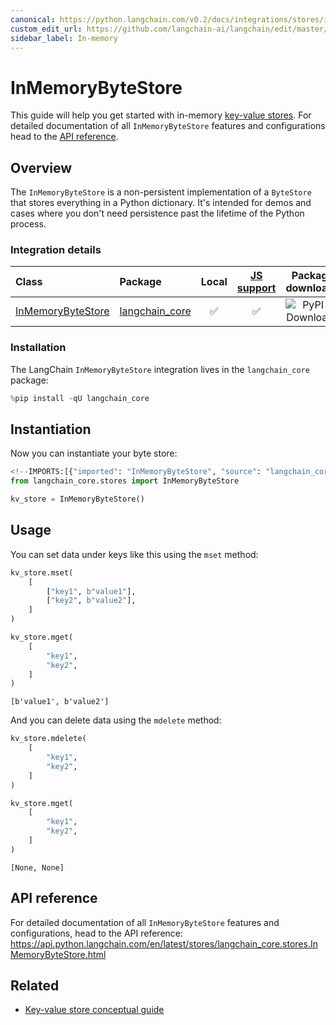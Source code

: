 ```yaml
---
canonical: https://python.langchain.com/v0.2/docs/integrations/stores/in_memory/
custom_edit_url: https://github.com/langchain-ai/langchain/edit/master/docs/docs/integrations/stores/in_memory.ipynb
sidebar_label: In-memory
---
```


# InMemoryByteStore

This guide will help you get started with in-memory [key-value stores](/docs/concepts/#key-value-stores). For detailed documentation of all `InMemoryByteStore` features and configurations head to the [API reference](https://api.python.langchain.com/en/latest/stores/langchain_core.stores.InMemoryByteStore.html).

## Overview

The `InMemoryByteStore` is a non-persistent implementation of a `ByteStore` that stores everything in a Python dictionary. It's intended for demos and cases where you don't need persistence past the lifetime of the Python process.

### Integration details

| Class | Package | Local | [JS support](https://js.langchain.com/v0.2/docs/integrations/stores/in_memory/) | Package downloads | Package latest |
| :--- | :--- | :---: | :---: |  :---: | :---: |
| [InMemoryByteStore](https://api.python.langchain.com/en/latest/stores/langchain_core.stores.InMemoryByteStore.html) | [langchain_core](https://api.python.langchain.com/en/latest/core_api_reference.html) | ✅ | ✅ | ![PyPI - Downloads](https://img.shields.io/pypi/dm/langchain_core?style=flat-square&label=%20) | ![PyPI - Version](https://img.shields.io/pypi/v/langchain_core?style=flat-square&label=%20) |

### Installation

The LangChain `InMemoryByteStore` integration lives in the `langchain_core` package:

```python
%pip install -qU langchain_core
```

## Instantiation

Now you can instantiate your byte store:

```python
<!--IMPORTS:[{"imported": "InMemoryByteStore", "source": "langchain_core.stores", "docs": "https://api.python.langchain.com/en/latest/stores/langchain_core.stores.InMemoryByteStore.html", "title": "InMemoryByteStore"}]-->
from langchain_core.stores import InMemoryByteStore

kv_store = InMemoryByteStore()
```

## Usage

You can set data under keys like this using the `mset` method:

```python
kv_store.mset(
    [
        ["key1", b"value1"],
        ["key2", b"value2"],
    ]
)

kv_store.mget(
    [
        "key1",
        "key2",
    ]
)
```

```output
[b'value1', b'value2']
```

And you can delete data using the `mdelete` method:

```python
kv_store.mdelete(
    [
        "key1",
        "key2",
    ]
)

kv_store.mget(
    [
        "key1",
        "key2",
    ]
)
```

```output
[None, None]
```

## API reference

For detailed documentation of all `InMemoryByteStore` features and configurations, head to the API reference: https://api.python.langchain.com/en/latest/stores/langchain_core.stores.InMemoryByteStore.html

## Related

- [Key-value store conceptual guide](/docs/concepts/#key-value-stores)